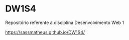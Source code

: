 # DW1S4
Repositório referente à disciplina Desenvolvimento Web 1

https://sassmatheus.github.io/DW1S4/
